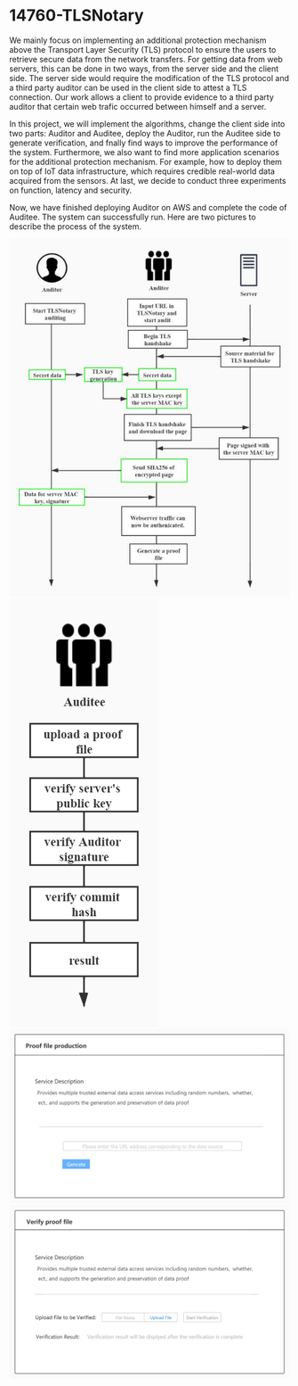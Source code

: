 ﻿# 14760-TLSNotary

We mainly focus on implementing an additional protection mechanism above the Transport Layer Security (TLS) protocol to ensure the users to retrieve secure data from the network transfers. For getting data from web servers, this can be done in two ways, from the server side and the client side. The server side would require the modification of the TLS protocol and a third party auditor can be used in the client side to attest a TLS connection. Our work allows a client to provide evidence to a third party auditor that certain web trafic occurred between himself and a server. 

In this project, we will implement the algorithms, change the client side into two parts: Auditor and Auditee, deploy the Auditor, run the Auditee side to generate verification, and fnally find ways to improve the performance of the system. Furthermore, we also want to find more application scenarios for the additional protection mechanism. For example, how to deploy them on top of IoT data infrastructure, which requires credible real-world data acquired from the sensors. At last, we decide to conduct three experiments on function, latency and security. 

Now, we have finished deploying Auditor on AWS and complete the code of Auditee. The system can successfully run. Here are two pictures to describe the process of the system. 

![image](https://github.com/TYW49/14760-TLSNotary/blob/master/img/notarize.jpg)
![image](https://github.com/TYW49/14760-TLSNotary/blob/master/img/review.jpg)
![image](https://github.com/TYW49/14760-TLSNotary/blob/master/img/url.jpg)
![image](https://github.com/TYW49/14760-TLSNotary/blob/master/img/file.jpg)


